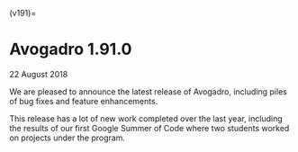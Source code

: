 (v191)=

# Avogadro 1.91.0

22 August 2018

We are pleased to announce the latest release of Avogadro, including piles of
bug fixes and feature enhancements.

This release has a lot of new work completed over the last year, including the results of our first Google Summer of Code where two students worked on projects under the program.
